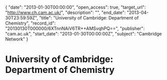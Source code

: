 {
  "date": "2013-01-30T00:00:00", 
  "open_access": true, 
  "target_url": "http://www.ch.cam.ac.uk/", 
  "description": "", 
  "end_date": "2013-04-30T23:59:59Z", 
  "title": "University of Cambridge: Department of Chemistry", 
  "record_id": "20130130T000000/6XTnnNAiV6TR++AMSvqhPQ==", 
  "publisher": "cam.ac.uk", 
  "start_date": "2013-01-30T00:00:00Z", 
  "subject": "Cambridge Network"
}

# University of Cambridge: Department of Chemistry

